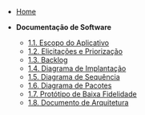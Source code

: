 <!-- docs/_sidebar.md -->

- [Home]()

- **Documentação de Software**
    - [1.1. Escopo do Aplicativo](Base/1.1.Escopo-App.md)
    - [1.2. Elicitações e Priorização](Base/1.2.Elicitacao-Priorizacao.md)
    - [1.3. Backlog](Base/1.3.Historias-Usuario.md)
    - [1.4. Diagrama de Implantação](Base/1.4.Diagrama-de-implantacao.md)
    - [1.5. Diagrama de Sequência](Base/1.5.Diagrama-de-sequencia.md)
    - [1.6. Diagrama de Pacotes](Base/1.6.Diagrama-de-pacotes.md)
    - [1.7. Protótipo de Baixa Fidelidade](Base/1.7.Prototipo-Baixa.md)
    - [1.8. Documento de Arquitetura](Base/1.8.Documento-Arquitetura.md)